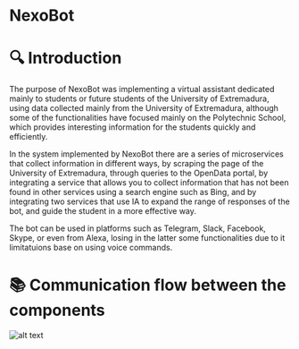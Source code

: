 # NexoBot

# 🔍 Introduction

The purpose of NexoBot was implementing a virtual assistant dedicated mainly
to students or future students of the University of Extremadura, using data collected
mainly from the University of Extremadura, although some of the functionalities have
focused mainly on the Polytechnic School, which provides interesting information for
the students quickly and efficiently.

In the system implemented by NexoBot there are a series of microservices that
collect information in different ways, by scraping the page of the University of
Extremadura, through queries to the OpenData portal, by integrating a service that
allows you to collect information that has not been found in other services using a
search engine such as Bing, and by integrating two services that use IA to expand the
range of responses of the bot, and guide the student in a more effective way.

The bot can be used in platforms such as Telegram, Slack, Facebook, Skype, or
even from Alexa, losing in the latter some functionalities due to it limitatuions base on
using voice commands.

# 📚 Communication flow between the components

![alt text](https://i.imgur.com/6DNH1Jh.png)


